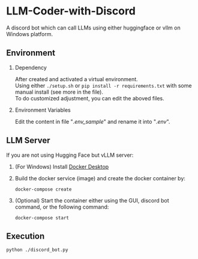 # LLM-Coder-with-Discord

A discord bot which can call LLMs using either huggingface or vllm on Windows platform.

## Environment

1. Dependency

   After created and activated a virtual environment. <br>
   Using either `./setup.sh` or `pip install -r requirements.txt` with some manual install (see more in the file).<br>
   To do customized adjustment, you can edit the aboved files.

2. Environment Variables

   Edit the content in file "_.env_sample_" and rename it into "_.env_".

## LLM Server

If you are not using Hugging Face but vLLM server:

1. (For Windows) Install [Docker Desktop](https://www.docker.com/products/docker-desktop)

2. Build the docker service (image) and create the docker container by:
   ```
   docker-compose create
   ```

3. (Optional) Start the container either using the GUI, discord bot command, or the following command:
   ```
   docker-compose start
   ```

## Execution

```
python ./discord_bot.py
```